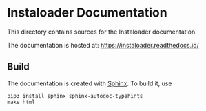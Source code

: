 # Instaloader Documentation

This directory contains sources for the Instaloader documentation.

The documentation is hosted at:
https://instaloader.readthedocs.io/

## Build

The documentation is created with [Sphinx](http://www.sphinx-doc.org/). To build it, use

```
pip3 install sphinx sphinx-autodoc-typehints
make html
```
